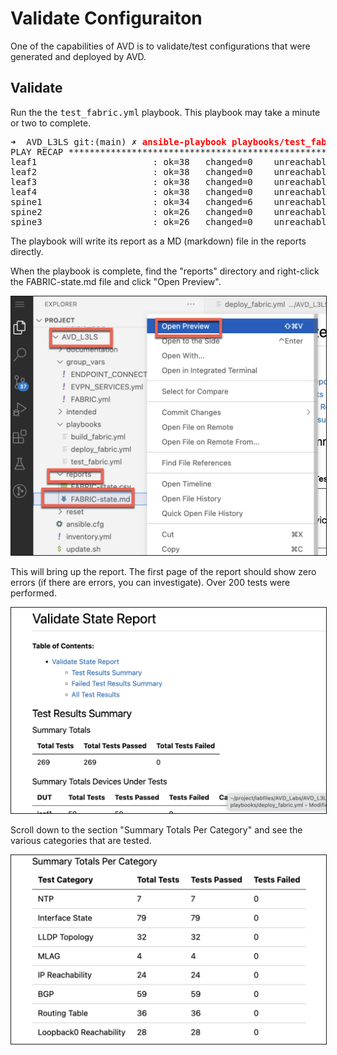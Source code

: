 # Validate Configuraiton

One of the capabilities of AVD is to validate/test configurations that were generated and deployed by AVD. 

## Validate

Run the the <tt>test_fabric.yml</tt> playbook. This playbook may take a minute or two to complete. 

<pre>
➜  AVD_L3LS git:(main) ✗ <b><span style="color:red;">ansible-playbook playbooks/test_fabric.yml</span></b>
PLAY RECAP *************************************************************************************************************************************************************************************************
leaf1                      : ok=38   changed=0    unreachable=0    failed=0    skipped=4    rescued=0    ignored=0   
leaf2                      : ok=38   changed=0    unreachable=0    failed=0    skipped=4    rescued=0    ignored=0   
leaf3                      : ok=38   changed=0    unreachable=0    failed=0    skipped=4    rescued=0    ignored=0   
leaf4                      : ok=38   changed=0    unreachable=0    failed=0    skipped=4    rescued=0    ignored=0   
spine1                     : ok=34   changed=6    unreachable=0    failed=0    skipped=14   rescued=0    ignored=0   
spine2                     : ok=26   changed=0    unreachable=0    failed=0    skipped=14   rescued=0    ignored=0   
spine3                     : ok=26   changed=0    unreachable=0    failed=0    skipped=14   rescued=0    ignored=0   
</pre>

The playbook will write its report as a MD (markdown) file in the reports directly. 

When the playbook is complete, find the "reports" directory and right-click the FABRIC-state.md file and click "Open Preview". 

<img src=lab4-images/1.png border=1>

This will bring up the report. The first page of the report should show zero errors (if there are errors, you can investigate). Over 200 tests were performed. 

<img src=lab4-images/2.png border=1>

Scroll down to the section "Summary Totals Per Category" and see the various categories that are tested. 

<img src=lab4-images/3.png border=1>




